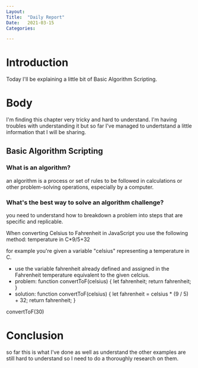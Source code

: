 ```yaml
---
Layout:
Title:	"Daily Report"
Date:	2021-03-15
Categories:

---
```


# Introduction
Today I'll be explaining a little bit of Basic Algorithm Scripting.

# Body
I'm finding this chapter very tricky and hard to understand.
I'm having troubles with understanding it but so far I've
managed to undertstand a little information that I will be
sharing.

## Basic Algorithm Scripting

### What is an algorithm?

 an algorithm is a process or set of rules to be followed in calculations 
 or other problem-solving operations, especially by a computer.

 ### What's the best way to solve an algorithm challenge?

 you need to understand how to breakdown a problem into steps that are 
 specific and replicable.

 When converting Celsius to Fahrenheit in JavaScript you use the following method:
   temperature in C*9/5+32

   for example you're given a variable "celsius" representing a temperature in C.
   - use the variable fahrenheit already defined and assigned in the Fahrenheit
     temperature equivalent to the given  celcius.
   - problem: function convertToF(celsius) {
     let fahrenheit;
     return fahrenheit;
   } 
   - solution: function convertToF(celsius) {
  let fahrenheit = celsius * (9 / 5) + 32;
  return fahrenheit;
}

convertToF(30)

# Conclusion 

so far this is what I've done as well as understand the other 
examples are still hard to understand so I need to do a thoroughly research on them.